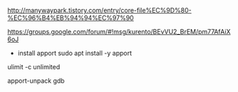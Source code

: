http://manywaypark.tistory.com/entry/core-file%EC%9D%80-%EC%96%B4%EB%94%94%EC%97%90

https://groups.google.com/forum/#!msg/kurento/BEvVU2_BrEM/pm77AfAiX6oJ

- install apport
sudo apt install -y apport

ulimit -c unlimited

apport-unpack <dump file>
gdb <binary> <unpacked core dump>
